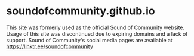 # soundofcommunity.github.io
This site was formerly used as the official Sound of Community website.
Usage of this site was discontinued due to expiring domains and a lack of support.
Sound of Community's social media pages are available at https://linktr.ee/soundofcommunity
